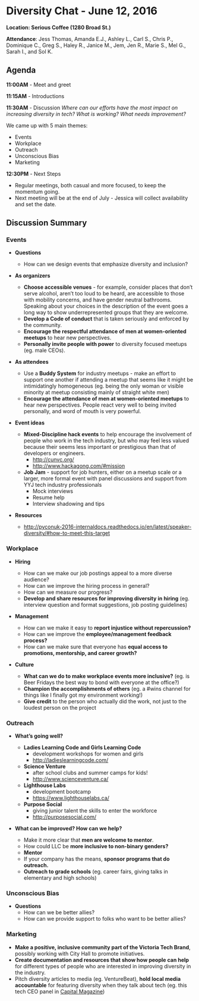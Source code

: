 # Diversity Chat - June 12, 2016
**Location: Serious Coffee (1280 Broad St.)**

**Attendance**: Jess Thomas, Amanda E.J., Ashley L., Carl S., Chris P., Dominique C., Greg S., Haley R., Janice M., Jem, Jen R., Marie S., Mel G., Sarah I., and Sol K.

## Agenda
**11:00AM** - Meet and greet

**11:15AM** - Introductions
  
**11:30AM** - Discussion
*Where can our efforts have the most impact on increasing diversity in tech? 
What is working? What needs improvement?*

We came up with 5 main themes:
* Events
* Workplace
* Outreach
* Unconscious Bias
* Marketing

**12:30PM** - Next Steps
* Regular meetings, both casual and more focused, to keep the momentum going.
* Next meeting will be at the end of July - Jessica will collect availability and set the date.

## Discussion Summary
### Events
* **Questions**
  * How can we design events that emphasize diversity and inclusion?

* **As organizers**
  * **Choose accessible venues** - for example, consider places that don’t serve alcohol, aren’t too loud to be heard, are accessible to those with mobility concerns, and have gender neutral bathrooms. Speaking about your choices in the description of the event goes a long way to show underrepresented groups that they are welcome.
  * **Develop a Code of conduct** that is taken seriously and enforced by the community.
  * **Encourage the respectful attendance of men at women-oriented meetups** to hear new perspectives. 
  * **Personally invite people with power** to diversity focused meetups (eg. male CEOs).

* **As attendees**
  * Use a **Buddy System** for industry meetups - make an effort to support one another if attending a meetup that seems like it might be intimidatingly homogeneous (eg. being the only woman or visible minority at meetup consisting mainly of straight white men)
  * **Encourage the attendance of men at women-oriented meetups** to hear new perspectives. People react very well to being invited personally, and word of mouth is very powerful.

* **Event ideas**
  * **Mixed-Discipline hack events** to help encourage the involvement of people who work in the tech industry, but who may feel less valued because their seems less important or prestigious than that of developers or engineers.
    * http://cunvc.org/ 
    * http://www.hackagong.com/#mission
  * **Job Jam** - support for job hunters, either on a meetup scale or a larger, more formal event with panel discussions and support from YYJ tech industry professionals
    * Mock interviews
    * Resume help
    * Interview shadowing and tips

* **Resources**
  * http://pyconuk-2016-internaldocs.readthedocs.io/en/latest/speaker-diversity/#how-to-meet-this-target 

### Workplace
* **Hiring**
  * How can we make our job postings appeal to a more diverse audience?
  * How can we improve the hiring process in general?
  * How can we measure our progress?
  * **Develop and share resources for improving diversity in hiring** (eg. interview question and format suggestions, job posting guidelines)

* **Management**
  * How can we make it easy to **report injustice without repercussion?**
  * How can we improve the **employee/management feedback process?**
  * How can we make sure that everyone has **equal access to promotions, mentorship, and career growth?**

* **Culture**
  * **What can we do to make workplace events more inclusive?** (eg. is Beer Fridays the best way to bond with everyone at the office?)
  * **Champion the accomplishments of others** (eg. a #wins channel for things like I finally got my environment working!)
  * **Give credit** to the person who actually did the work, not just to the loudest person on the project

### Outreach
* **What’s going well?**
  * **Ladies Learning Code and Girls Learning Code**
    * development workshops for women and girls
    * http://ladieslearningcode.com/ 
  * **Science Venture**
    * after school clubs and summer camps for kids!
    * http://www.scienceventure.ca/ 
  * **Lighthouse Labs**
    * development bootcamp 
    * https://www.lighthouselabs.ca/ 
  * **Purpose Social** 
    * giving junior talent the skills to enter the workforce
    * http://purposesocial.com/

* **What can be improved? How can we help?** 
  * Make it more clear that **men are welcome to mentor**.
  * How could LLC be **more inclusive to non-binary genders?**
  * **Mentor**
  * If your company has the means, **sponsor programs that do outreach.**
  * **Outreach to grade schools** (eg. career fairs, giving talks in elementary and high schools)

### Unconscious Bias
* **Questions**
  * How can we be better allies?
  * How can we provide support to folks who want to be better allies?

### Marketing
* **Make a positive, inclusive community part of the Victoria Tech Brand**, possibly working with City Hall to promote initiatives.
* **Create documentation and resources that show how people can help** for different types of people who are interested in improving diversity in the industry.
* Pitch diversity articles to media (eg. VentureBeat), **hold local media accountable** for featuring diversity when they talk about tech (eg. this tech CEO panel in [Capital Magazine](https://issuu.com/timescolonist/docs/capbizsum2016/57?e=11361121/36163453))
